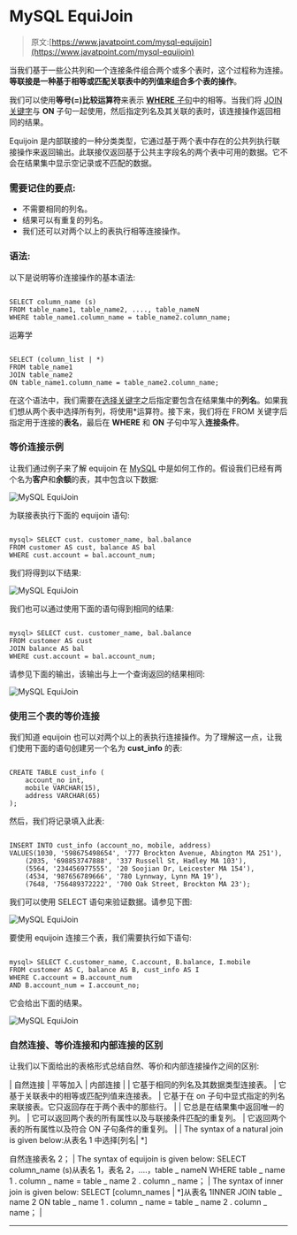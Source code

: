 # MySQL EquiJoin

> 原文:[https://www.javatpoint.com/mysql-equijoin](https://www.javatpoint.com/mysql-equijoin)

当我们基于一些公共列和一个连接条件组合两个或多个表时，这个过程称为连接。**等联接是一种基于相等或匹配关联表中的列值来组合多个表的操作**。

我们可以使用**等号(=)比较运算符**来表示 [**WHERE** 子句](https://www.javatpoint.com/mysql-where)中的相等。当我们将 [JOIN 关键字](https://www.javatpoint.com/mysql-join)与 **ON** 子句一起使用，然后指定列名及其关联的表时，该连接操作返回相同的结果。

Equijoin 是内部联接的一种分类类型，它通过基于两个表中存在的公共列执行联接操作来返回输出。此联接仅返回基于公共主字段名的两个表中可用的数据。它不会在结果集中显示空记录或不匹配的数据。

### 需要记住的要点:

*   不需要相同的列名。
*   结果可以有重复的列名。
*   我们还可以对两个以上的表执行相等连接操作。

### 语法:

以下是说明等价连接操作的基本语法:

```

SELECT column_name (s)
FROM table_name1, table_name2, ...., table_nameN
WHERE table_name1.column_name = table_name2.column_name;

```

运筹学

```

SELECT (column_list | *)
FROM table_name1 
JOIN table_name2 
ON table_name1.column_name = table_name2.column_name;

```

在这个语法中，我们需要在[选择关键字](https://www.javatpoint.com/mysql-select)之后指定要包含在结果集中的**列名**。如果我们想从两个表中选择所有列，将使用*运算符。接下来，我们将在 FROM 关键字后指定用于连接的**表名**，最后在 **WHERE** 和 **ON** 子句中写入**连接条件**。

### 等价连接示例

让我们通过例子来了解 equijoin 在 [MySQL](https://www.javatpoint.com/mysql-tutorial) 中是如何工作的。假设我们已经有两个名为**客户**和**余额**的表，其中包含以下数据:

![MySQL EquiJoin](../Images/6acae719308a47ecf17fcc8f8becefda.png)

为联接表执行下面的 equijoin 语句:

```

mysql> SELECT cust. customer_name, bal.balance 
FROM customer AS cust, balance AS bal
WHERE cust.account = bal.account_num;

```

我们将得到以下结果:

![MySQL EquiJoin](../Images/4147c83b6f568f1d28a9d496e319b4cb.png)

我们也可以通过使用下面的语句得到相同的结果:

```

mysql> SELECT cust. customer_name, bal.balance 
FROM customer AS cust 
JOIN balance AS bal
WHERE cust.account = bal.account_num;

```

请参见下面的输出，该输出与上一个查询返回的结果相同:

![MySQL EquiJoin](../Images/4c15e6c7f455a3d3d65061489b84a946.png)

### 使用三个表的等价连接

我们知道 equijoin 也可以对两个以上的表执行连接操作。为了理解这一点，让我们使用下面的语句创建另一个名为 **cust_info** 的表:

```

CREATE TABLE cust_info (
	account_no int,
	mobile VARCHAR(15),
	address VARCHAR(65)
);

```

然后，我们将记录填入此表:

```

INSERT INTO cust_info (account_no, mobile, address)
VALUES(1030, '598675498654', '777 Brockton Avenue, Abington MA 251'), 
	(2035, '698853747888', '337 Russell St, Hadley MA 103'), 
	(5564, '234456977555', '20 Soojian Dr, Leicester MA 154'), 
	(4534, '987656789666', '780 Lynnway, Lynn MA 19'), 
	(7648, '756489372222', '700 Oak Street, Brockton MA 23');

```

我们可以使用 SELECT 语句来验证数据。请参见下图:

![MySQL EquiJoin](../Images/f8860fa86d53371dce8fa7cfbb475aa2.png)

要使用 equijoin 连接三个表，我们需要执行如下语句:

```

mysql> SELECT C.customer_name, C.account, B.balance, I.mobile 
FROM customer AS C, balance AS B, cust_info AS I
WHERE C.account = B.account_num 
AND B.account_num = I.account_no;

```

它会给出下面的结果。

![MySQL EquiJoin](../Images/d19c2b6cdf65c7c99c837266543ddcbf.png)

### 自然连接、等价连接和内部连接的区别

让我们以下面给出的表格形式总结自然、等价和内部连接操作之间的区别:

| 自然连接 | 平等加入 | 内部连接 |
| 它基于相同的列名及其数据类型连接表。 | 它基于关联表中的相等或匹配列值来连接表。 | 它基于在 on 子句中显式指定的列名来联接表。它只返回存在于两个表中的那些行。 |
| 它总是在结果集中返回唯一的列。 | 它可以返回两个表的所有属性以及与联接条件匹配的重复列。 | 它返回两个表的所有属性以及符合 ON 子句条件的重复列。 |
| The syntax of a natural join is given below:从表名 1 中选择[列名&#124; *]

自然连接表名 2； | The syntax of equijoin is given below:
SELECT column_name (s)从表名 1，表名 2，....，table _ nameN
WHERE table _ name 1 . column _ name = table _ name 2 . column _ name； | The syntax of inner join is given below:
SELECT [column_names &#124; *]从表名 1INNER JOIN table _ name 2
ON table _ name 1 . column _ name = table _ name 2 . column _ name； |

* * *